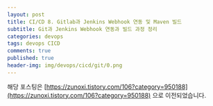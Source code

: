 ```yaml
---
layout: post
title: CI/CD 8. Gitlab과 Jenkins Webhook 연동 및 Maven 빌드
subtitle: Git과 Jenkins Webhook 연동과 빌드 과정 정리
categories: devops
tags: devops CICD
comments: true
published: true
header-img: img/devops/cicd/git/0.png
---
```


해당 포스팅은 [https://zunoxi.tistory.com/106?category=950188](https://zunoxi.tistory.com/106?category=950188) 으로 이전되었습니다.
<!--

## 개요
> Gitlab과 Jenkins의 Webhook을 통한 연동 과정 정리
  
- 목차
	- [`1. Jenkins 환경설정`](#1.-Jenkins-환경설정)
	- [`2. Gitlab 연동`](#2.-Gitlab-연동)
  
## Webhook
---
이번 포스팅에서는 Gitlab 설치형서버와 Jenkins서버간 Webhook을 통해 연동하고 Maven으로 빌드하는 과정에 대해 정리한다. 해당 포스팅은 설치형 gitlab과 jenkins, 그리고 Maven으로 빌드할 가벼운 Spring-boot 프로젝트가 사전에 준비되어있음을 전제로 한다.


<br>

> 참고문헌

- Pro Git (프로 Git) 2판

<br>

---

### **1. Jenkins 환경설정**

<br>

> JDK 설정

<br>

Jenkins > Jenkins 관리 > 'Global Tool Configuration' 선택

![그림1](/assets/img/devops/cicd/webhook/2.png)

<br>

![그림2](/assets/img/devops/cicd/webhook/3.png)

<br>

- JDK 1.8 : jenkins가 주로 작동될 환경의 jdk 버전
- JAVA_HOME : 해당 JDK의 경로 (echo $JAVA_HOME 혹은 which java로 확인)
- install automatically 체크박스는 해제(jdk가 서버에 설치되어있다는 전제)

<br>

> git 설정

<br>

git을 Jenkins서버에 설치한경우에는 install automatically 박스를 해제해도 좋다. 필자는 별도로 설치 하지않았기때문에 아래와 같이 체크박스를 선택했다.

<br>

![그림3](/assets/img/devops/cicd/webhook/4.png)

<br>

> Maven 설정

<br>

Add Maven 버튼 클릭후 `Maven 3.6.0` 기입, Install from Apache도 3.6.0으로 버전을 맞춘다. 그리고 install automatically 체크 및 하단의 Save 버튼 클릭

<br>

![그림4](/assets/img/devops/cicd/webhook/5.png)

<br>


> Jenkins의 플러그인 설치

<br>

포스팅했던 [jenkins 설치글](#https://zunoxi.github.io/devops/2020/12/16/infra-linux-jenkins-_install/)을 참고해서 설치했다면 이미 github,gitlab 플러그인은 설치 되어있을 것이다. 설치한적이 없다면 아래를 참고한다.

<br>

- Jenkins 관리 > 플러그인 관리 > 설치가능 탭에서 `git` 검색

<br>

![그림5](/assets/img/devops/cicd/webhook/1.png)

<br>

---

### **2. Gitlab 연동**

<br>

> Gitlab Access token 발행

<br>

Gitlab 로그인 후 사용자탭에서 Preferences > Access Tokens 선택 후 Token Name 기입

<br>

![그림6](/assets/img/devops/cicd/webhook/6.png)

<br>

![그림7](/assets/img/devops/cicd/webhook/7.png)

<br>

![그림8](/assets/img/devops/cicd/webhook/8.png)

<br>

몇가지 설정들을 체크해주고 personal access token을 생성한다. 생성된 `토큰값`은 메모장같은곳에 `복사`해둔다.

<br>

![그림9](/assets/img/devops/cicd/webhook/9.png)

<br>

![그림10](/assets/img/devops/cicd/webhook/10.png)

<br>

Jenkins로 이동후 Jenkins관리 > Manage Credentials

<br>

![그림11](/assets/img/devops/cicd/webhook/11.png)

<br>

![그림12](/assets/img/devops/cicd/webhook/12.png)

<br>

새로운 Credentials key를 만든다. 종류는 Gitlab API token를 선택하고 복사해두었던 Token값과 만들 Credentials의 ID를 정하여 기입한다. 

<br>

![그림13](/assets/img/devops/cicd/webhook/13.png)

<br>

![그림14](/assets/img/devops/cicd/webhook/14.png)

<br>

Jenkins관리 > 시스템 설정 선택 > Gitlab 설정란에 Gitlab Connection 이름, Gitlab서버 주소(이경우에는 설치형서버이니 서버 IP 혹은 별도 도메인), 사용할 Credentials 선택 후 Test Connection으로 정상연결이 되는지 확인한다.

<br>

![그림15](/assets/img/devops/cicd/webhook/15.png)

<br>

![그림16](/assets/img/devops/cicd/webhook/16.png)

<br>

Success가 뜨면 성공~!

<br>

작성중...
